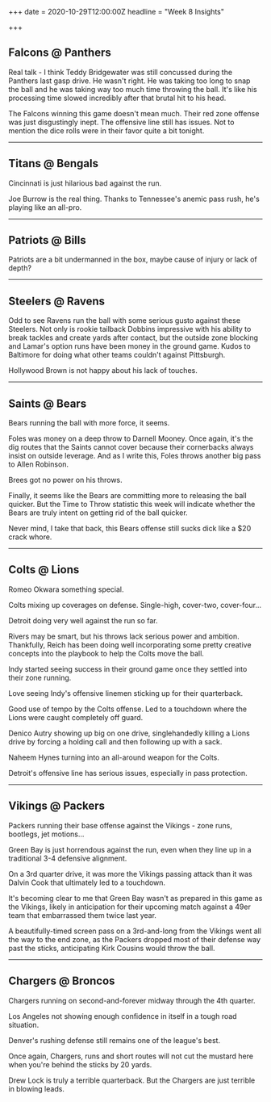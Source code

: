 +++
date = 2020-10-29T12:00:00Z
headline = "Week 8 Insights"

+++
## Falcons @ Panthers

Real talk - I think Teddy Bridgewater was still concussed during the Panthers last gasp drive. He wasn't right. He was taking too long to snap the ball and he was taking way too much time throwing the ball. It's like his processing time slowed incredibly after that brutal hit to his head.

The Falcons winning this game doesn't mean much. Their red zone offense was just disgustingly inept. The offensive line still has issues. Not to mention the dice rolls were in their favor quite a bit tonight.

***

## Titans @ Bengals

Cincinnati is just hilarious bad against the run.

Joe Burrow is the real thing. Thanks to Tennessee's anemic pass rush, he's playing like an all-pro.

***

## Patriots @ Bills

Patriots are a bit undermanned in the box, maybe cause of injury or lack of depth?

***

## Steelers @ Ravens

Odd to see Ravens run the ball with some serious gusto against these Steelers. Not only is rookie tailback Dobbins impressive with his ability to break tackles and create yards after contact, but the outside zone blocking and Lamar's option runs have been money in the ground game. Kudos to Baltimore for doing what other teams couldn't against Pittsburgh.

Hollywood Brown is not happy about his lack of touches.

***

## Saints @ Bears

Bears running the ball with more force, it seems.

Foles was money on a deep throw to Darnell Mooney. Once again, it's the dig routes that the Saints cannot cover because their cornerbacks always insist on outside leverage. And as I write this, Foles throws another big pass to Allen Robinson.

Brees got no power on his throws.

Finally, it seems like the Bears are committing more to releasing the ball quicker. But the Time to Throw statistic this week will indicate whether the Bears are truly intent on getting rid of the ball quicker.

Never mind, I take that back, this Bears offense still sucks dick like a $20 crack whore.

***

## Colts @ Lions

Romeo Okwara something special.

Colts mixing up coverages on defense. Single-high, cover-two, cover-four...

Detroit doing very well against the run so far.

Rivers may be smart, but his throws lack serious power and ambition. Thankfully, Reich has been doing well incorporating some pretty creative concepts into the playbook to help the Colts move the ball.

Indy started seeing success in their ground game once they settled into their zone running.

Love seeing Indy's offensive linemen sticking up for their quarterback.

Good use of tempo by the Colts offense. Led to a touchdown where the Lions were caught completely off guard.

Denico Autry showing up big on one drive, singlehandedly killing a Lions drive by forcing a holding call and then following up with a sack.

Naheem Hynes turning into an all-around weapon for the Colts.

Detroit's offensive line has serious issues, especially in pass protection.

***

## Vikings @ Packers

Packers running their base offense against the Vikings - zone runs, bootlegs, jet motions...

Green Bay is just horrendous against the run, even when they line up in a traditional 3-4 defensive alignment.

On a 3rd quarter drive, it was more the Vikings passing attack than it was Dalvin Cook that ultimately led to a touchdown.

It's becoming clear to me that Green Bay wasn't as prepared in this game as the Vikings, likely in anticipation for their upcoming match against a 49er team that embarrassed them twice last year.

A beautifully-timed screen pass on a 3rd-and-long from the Vikings went all the way to the end zone, as the Packers dropped most of their defense way past the sticks, anticipating Kirk Cousins would throw the ball.

***

## Chargers @ Broncos

Chargers running on second-and-forever midway through the 4th quarter.

Los Angeles not showing enough confidence in itself in a tough road situation.

Denver's rushing defense still remains one of the league's best.

Once again, Chargers, runs and short routes will not cut the mustard here when you're behind the sticks by 20 yards.

Drew Lock is truly a terrible quarterback. But the Chargers are just terrible in blowing leads.